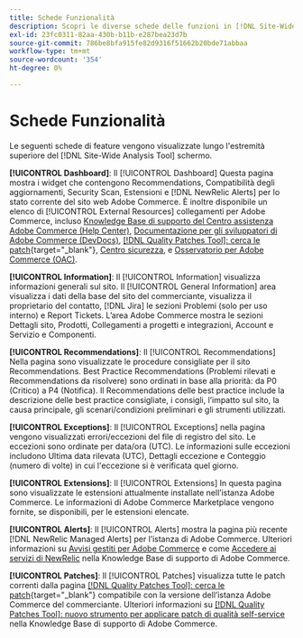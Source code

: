 ```yaml
---
title: Schede Funzionalità
description: Scopri le diverse schede delle funzioni in [!DNL Site-Wide Analysis Tool]
exl-id: 23fc0311-82aa-430b-b11b-e287bea23d7b
source-git-commit: 786be8bfa915fe82d9316f51662b20bde71abbaa
workflow-type: tm+mt
source-wordcount: '354'
ht-degree: 0%

---
```


# Schede Funzionalità

Le seguenti schede di feature vengono visualizzate lungo l&#39;estremità superiore del [!DNL Site-Wide Analysis Tool] schermo.

**[!UICONTROL Dashboard]**: Il [!UICONTROL Dashboard] Questa pagina mostra i widget che contengono Recommendations, Compatibilità degli aggiornamenti, Security Scan, Estensioni e [!DNL NewRelic Alerts] per lo stato corrente del sito web Adobe Commerce. È inoltre disponibile un elenco di [!UICONTROL External Resources] collegamenti per Adobe Commerce, incluso [Knowledge Base di supporto del Centro assistenza Adobe Commerce (Help Center)](https://experienceleague.adobe.com/docs/commerce-knowledge-base/kb/overview.html), [Documentazione per gli sviluppatori di Adobe Commerce (DevDocs)](https://developer.adobe.com/commerce/docs/), [[!DNL Quality Patches Tool]: cerca le patch](https://experienceleague.adobe.com/tools/commerce-quality-patches/index.html){target="_blank"}, [Centro sicurezza](https://helpx.adobe.com/security.html), e [Osservatorio per Adobe Commerce (OAC)](https://experienceleague.adobe.com/docs/commerce-operations/tools/observation-for-adobe-commerce/intro.html).

**[!UICONTROL Information]**: Il [!UICONTROL Information] visualizza informazioni generali sul sito.
Il [!UICONTROL General Information] area visualizza i dati della base del sito del commerciante, visualizza il proprietario del contatto, [!DNL Jira] le sezioni Problemi (solo per uso interno) e Report Tickets.
L’area Adobe Commerce mostra le sezioni Dettagli sito, Prodotti, Collegamenti a progetti e integrazioni, Account e Servizio e Componenti.

**[!UICONTROL Recommendations]**: Il [!UICONTROL Recommendations] Nella pagina sono visualizzate le procedure consigliate per il sito Recommendations. Best Practice Recommendations (Problemi rilevati e Recommendations da risolvere) sono ordinati in base alla priorità: da P0 (Critico) a P4 (Notifica).
Il Recommendations delle best practice include la descrizione delle best practice consigliate, i consigli, l’impatto sul sito, la causa principale, gli scenari/condizioni preliminari e gli strumenti utilizzati.

**[!UICONTROL Exceptions]**: Il [!UICONTROL Exceptions] nella pagina vengono visualizzati errori/eccezioni del file di registro del sito. Le eccezioni sono ordinate per data/ora (UTC).
Le informazioni sulle eccezioni includono Ultima data rilevata (UTC), Dettagli eccezione e Conteggio (numero di volte) in cui l&#39;eccezione si è verificata quel giorno.

**[!UICONTROL Extensions]**: Il [!UICONTROL Extensions] In questa pagina sono visualizzate le estensioni attualmente installate nell’istanza Adobe Commerce. Le informazioni di Adobe Commerce Marketplace vengono fornite, se disponibili, per le estensioni elencate.

**[!UICONTROL Alerts]**: Il [!UICONTROL Alerts] mostra la pagina più recente [!DNL NewRelic Managed Alerts] per l’istanza di Adobe Commerce. Ulteriori informazioni su [Avvisi gestiti per Adobe Commerce](https://experienceleague.adobe.com/docs/commerce-knowledge-base/kb/support-tools/managed-alerts/managed-alerts-for-magento-commerce.html) e come [Accedere ai servizi di NewRelic](https://experienceleague.adobe.com/docs/commerce-knowledge-base/kb/faq/access-new-relic-services.html) nella Knowledge Base di supporto di Adobe Commerce.

**[!UICONTROL Patches]**: Il [!UICONTROL Patches] visualizza tutte le patch correnti dalla pagina [[!DNL Quality Patches Tool]: cerca le patch](https://experienceleague.adobe.com/tools/commerce-quality-patches/index.html){target="_blank"} compatibile con la versione dell’istanza Adobe Commerce del commerciante. Ulteriori informazioni su [[!DNL Quality Patches Tool]: nuovo strumento per applicare patch di qualità self-service](https://experienceleague.adobe.com/docs/commerce-knowledge-base/kb/announcements/commerce-announcements/magento-quality-patches-released-new-tool-to-self-serve-quality-patches.html) nella Knowledge Base di supporto di Adobe Commerce.
